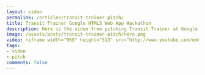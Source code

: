 ```yaml
---
layout: video
permalink: /articles/transit-trainer-pitch/
title: Transit Trainer Google HTML5 Web App Hackathon
description: Here is the video from pitching Transit Trainer at Google HTML5 Web App Hackathon.
image: /assets/posts/transit-trainer-pitch/hero.png
video: <iframe width="950" height="513" src="http://www.youtube.com/embed/DGrV277AiaQ?rel=0?wmode=opaque" frameborder="0" allowfullscreen></iframe>
tags:
- video
- pitch
comments: false
---
```


<!-- <div class="hero">{% asset posts/transit-trainer-pitch/hero.png %}</div> -->

<!-- <a href="/projects/transit-trainer">Transit Trainer</a> (Google HTML5 Web App Hackathon 2011) -->

